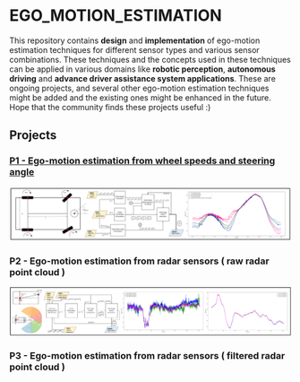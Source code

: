 # EGO_MOTION_ESTIMATION
This repository contains **design** and **implementation** of ego-motion estimation techniques for different sensor types and various sensor combinations. These techniques and the concepts used in these techniques can be applied in various domains like **robotic perception**, **autonomous driving** and **advance driver assistance system applications**. These are ongoing projects, and several other ego-motion estimation techniques might be added and the existing ones might be enhanced in the future. Hope that the community finds these projects useful :)

## Projects

### [P1 - Ego-motion estimation from wheel speeds and steering angle](https://github.com/UditBhaskar19/EGO_MOTION_ESTIMATION/tree/main/1_egomotion_wheel_speed)
[![](https://github.com/UditBhaskar19/EGO_MOTION_ESTIMATION/blob/main/readme_artifacts/P1_cover_img.PNG)](https://github.com/UditBhaskar19/EGO_MOTION_ESTIMATION/tree/main/1_egomotion_wheel_speed)

### P2 - Ego-motion estimation from radar sensors ( raw radar point cloud )
![](https://github.com/UditBhaskar19/EGO_MOTION_ESTIMATION/blob/main/readme_artifacts/P2_cover_img.PNG)

### P3 - Ego-motion estimation from radar sensors ( filtered radar point cloud )
